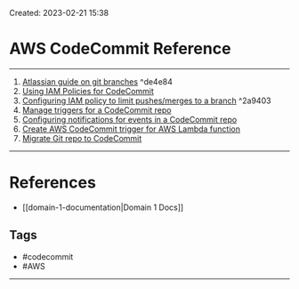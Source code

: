 Created: 2023-02-21 15:38
# AWS CodeCommit Reference
---
1. [Atlassian guide on git branches](https://www.atlassian.com/git/tutorials/using-branches) ^de4e84
2. [Using IAM Policies for CodeCommit](https://docs.aws.amazon.com/codecommit/latest/userguide/auth-and-access-control-iam-identity-based-access-control.html)
3. [Configuring IAM policy to limit pushes/merges to a branch](https://aws.amazon.com/blogs/devops/refining-access-to-branches-in-aws-codecommit/) ^2a9403
4. [Manage triggers for a CodeCommit repo](https://docs.aws.amazon.com/codecommit/latest/userguide/how-to-notify.html)
5. [Configuring notifications for events in a CodeCommit repo](https://docs.aws.amazon.com/codecommit/latest/userguide/how-to-repository-email.html)
6. [Create AWS CodeCommit trigger for AWS Lambda function](https://docs.aws.amazon.com/codecommit/latest/userguide/how-to-notify-lambda.html)
7. [Migrate Git repo to CodeCommit](https://docs.aws.amazon.com/codecommit/latest/userguide/how-to-migrate-repository-existing.html)

---
# References
- [[domain-1-documentation|Domain 1 Docs]]

## Tags
- #codecommit
- #AWS
---